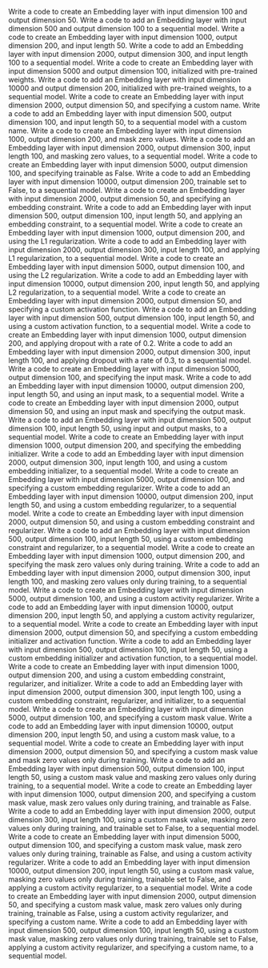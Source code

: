 Write a code to create an Embedding layer with input dimension 100 and output dimension 50.
Write a code to add an Embedding layer with input dimension 500 and output dimension 100 to a sequential model.
Write a code to create an Embedding layer with input dimension 1000, output dimension 200, and input length 50.
Write a code to add an Embedding layer with input dimension 2000, output dimension 300, and input length 100 to a sequential model.
Write a code to create an Embedding layer with input dimension 5000 and output dimension 100, initialized with pre-trained weights.
Write a code to add an Embedding layer with input dimension 10000 and output dimension 200, initialized with pre-trained weights, to a sequential model.
Write a code to create an Embedding layer with input dimension 2000, output dimension 50, and specifying a custom name.
Write a code to add an Embedding layer with input dimension 500, output dimension 100, and input length 50, to a sequential model with a custom name.
Write a code to create an Embedding layer with input dimension 1000, output dimension 200, and mask zero values.
Write a code to add an Embedding layer with input dimension 2000, output dimension 300, input length 100, and masking zero values, to a sequential model.
Write a code to create an Embedding layer with input dimension 5000, output dimension 100, and specifying trainable as False.
Write a code to add an Embedding layer with input dimension 10000, output dimension 200, trainable set to False, to a sequential model.
Write a code to create an Embedding layer with input dimension 2000, output dimension 50, and specifying an embedding constraint.
Write a code to add an Embedding layer with input dimension 500, output dimension 100, input length 50, and applying an embedding constraint, to a sequential model.
Write a code to create an Embedding layer with input dimension 1000, output dimension 200, and using the L1 regularization.
Write a code to add an Embedding layer with input dimension 2000, output dimension 300, input length 100, and applying L1 regularization, to a sequential model.
Write a code to create an Embedding layer with input dimension 5000, output dimension 100, and using the L2 regularization.
Write a code to add an Embedding layer with input dimension 10000, output dimension 200, input length 50, and applying L2 regularization, to a sequential model.
Write a code to create an Embedding layer with input dimension 2000, output dimension 50, and specifying a custom activation function.
Write a code to add an Embedding layer with input dimension 500, output dimension 100, input length 50, and using a custom activation function, to a sequential model.
Write a code to create an Embedding layer with input dimension 1000, output dimension 200, and applying dropout with a rate of 0.2.
Write a code to add an Embedding layer with input dimension 2000, output dimension 300, input length 100, and applying dropout with a rate of 0.3, to a sequential model.
Write a code to create an Embedding layer with input dimension 5000, output dimension 100, and specifying the input mask.
Write a code to add an Embedding layer with input dimension 10000, output dimension 200, input length 50, and using an input mask, to a sequential model.
Write a code to create an Embedding layer with input dimension 2000, output dimension 50, and using an input mask and specifying the output mask.
Write a code to add an Embedding layer with input dimension 500, output dimension 100, input length 50, using input and output masks, to a sequential model.
Write a code to create an Embedding layer with input dimension 1000, output dimension 200, and specifying the embedding initializer.
Write a code to add an Embedding layer with input dimension 2000, output dimension 300, input length 100, and using a custom embedding initializer, to a sequential model.
Write a code to create an Embedding layer with input dimension 5000, output dimension 100, and specifying a custom embedding regularizer.
Write a code to add an Embedding layer with input dimension 10000, output dimension 200, input length 50, and using a custom embedding regularizer, to a sequential model.
Write a code to create an Embedding layer with input dimension 2000, output dimension 50, and using a custom embedding constraint and regularizer.
Write a code to add an Embedding layer with input dimension 500, output dimension 100, input length 50, using a custom embedding constraint and regularizer, to a sequential model.
Write a code to create an Embedding layer with input dimension 1000, output dimension 200, and specifying the mask zero values only during training.
Write a code to add an Embedding layer with input dimension 2000, output dimension 300, input length 100, and masking zero values only during training, to a sequential model.
Write a code to create an Embedding layer with input dimension 5000, output dimension 100, and using a custom activity regularizer.
Write a code to add an Embedding layer with input dimension 10000, output dimension 200, input length 50, and applying a custom activity regularizer, to a sequential model.
Write a code to create an Embedding layer with input dimension 2000, output dimension 50, and specifying a custom embedding initializer and activation function.
Write a code to add an Embedding layer with input dimension 500, output dimension 100, input length 50, using a custom embedding initializer and activation function, to a sequential model.
Write a code to create an Embedding layer with input dimension 1000, output dimension 200, and using a custom embedding constraint, regularizer, and initializer.
Write a code to add an Embedding layer with input dimension 2000, output dimension 300, input length 100, using a custom embedding constraint, regularizer, and initializer, to a sequential model.
Write a code to create an Embedding layer with input dimension 5000, output dimension 100, and specifying a custom mask value.
Write a code to add an Embedding layer with input dimension 10000, output dimension 200, input length 50, and using a custom mask value, to a sequential model.
Write a code to create an Embedding layer with input dimension 2000, output dimension 50, and specifying a custom mask value and mask zero values only during training.
Write a code to add an Embedding layer with input dimension 500, output dimension 100, input length 50, using a custom mask value and masking zero values only during training, to a sequential model.
Write a code to create an Embedding layer with input dimension 1000, output dimension 200, and specifying a custom mask value, mask zero values only during training, and trainable as False.
Write a code to add an Embedding layer with input dimension 2000, output dimension 300, input length 100, using a custom mask value, masking zero values only during training, and trainable set to False, to a sequential model.
Write a code to create an Embedding layer with input dimension 5000, output dimension 100, and specifying a custom mask value, mask zero values only during training, trainable as False, and using a custom activity regularizer.
Write a code to add an Embedding layer with input dimension 10000, output dimension 200, input length 50, using a custom mask value, masking zero values only during training, trainable set to False, and applying a custom activity regularizer, to a sequential model.
Write a code to create an Embedding layer with input dimension 2000, output dimension 50, and specifying a custom mask value, mask zero values only during training, trainable as False, using a custom activity regularizer, and specifying a custom name.
Write a code to add an Embedding layer with input dimension 500, output dimension 100, input length 50, using a custom mask value, masking zero values only during training, trainable set to False, applying a custom activity regularizer, and specifying a custom name, to a sequential model.
